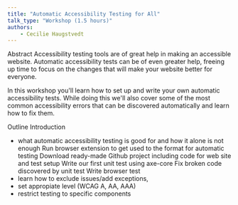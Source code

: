 ```yaml
---
title: "Automatic Accessibility Testing for All"
talk_type: "Workshop (1.5 hours)"
authors:
    - Cecilie Haugstvedt
---
```

Abstract
Accessibility testing tools are of great help in making an accessible website. Automatic accessibility tests can be of even greater help, freeing up time to focus on the changes that will make your website better for everyone. 

In this workshop you'll learn how to set up and write your own automatic accessibility tests. While doing this we'll also cover some of the most common accessibility errors that can be discovered automatically and learn how to fix them. 

Outline
Introduction 
- what automatic accessibility testing is good for and how it alone is not enough
Run browser extension to get used to the format for automatic testing
Download ready-made Github project including code for web site and test setup
Write our first unit test using axe-core
Fix broken code discovered by unit test
Write browser test
- learn how to exclude issues/add exceptions, 
- set appropiate level (WCAG A, AA, AAA)
- restrict testing to specific components
